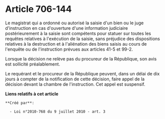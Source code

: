 # Article 706-144

Le magistrat qui a ordonné ou autorisé la saisie d'un bien ou le juge d'instruction en cas d'ouverture d'une information
judiciaire postérieurement à la saisie sont compétents pour statuer sur toutes les requêtes relatives à l'exécution de la
saisie, sans préjudice des dispositions relatives à la destruction et à l'aliénation des biens saisis au cours de l'enquête
ou de l'instruction prévues aux articles 41-5 et 99-2. 

Lorsque la décision ne relève pas du procureur de la République, son avis est sollicité préalablement. 

Le requérant et le procureur de la République peuvent, dans un délai de dix jours à compter de la notification de cette
décision, faire appel de la décision devant la chambre de l'instruction. Cet appel est suspensif.

**Liens relatifs à cet article**

	**Créé par**:

	  - Loi n°2010-768 du 9 juillet 2010 - art. 3
